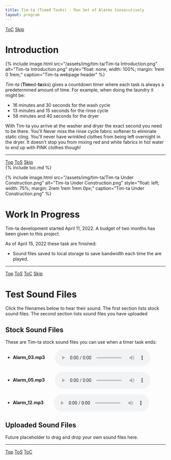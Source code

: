 ```yaml
---
title: Tim-ta (Timed Tasks) - Run Set of Alarms Consecutively
layout: program
---
```


<!-- javascript for Tim-ta Sounds -->
<script type="text/javascript" src="/assets/js/sound.js" ></script>

<!-- Define hdr1 id with ToC and Skip navigation buttons (No "Top" or "ToS" buttons -->
<a id="hdr1"></a>
<div class="hdr-bar">  <a href="#hdr2">ToC</a>  <a href="#hdr2">Skip</a></div>

# Introduction

{% include image.html src="/assets/img/tim-ta/Tim-ta Introduction.png"
   alt="Tim-ta Introduction.png"
   style="float: none; width: 100%; margin: 1rem 0 1rem;"
   caption="Tim-ta webpage header"
%}

*Tim-ta* (**Tim**ed-**ta**sks) gives a countdown timer
where each task is always a predetermined amount of time.
For example, when doing the laundry it might be:

- 16 minutes and 30 seconds for the wash cycle
- 13 minutes and 15 seconds for the rinse cycle
- 58 minutes and 40 seconds for the dryer

With Tim-ta you arrive at the washer and dryer the exact
second you need to be there. You'll Never miss the rinse
cycle fabric softener to eliminate static cling. You'll 
never have wrinkled clothes from being left overnight in
the dryer. It doesn't stop you from mixing red and white
fabrics in hot water to end up with PINK clothes though!

---

<a id="hdr2"></a>
<div class="hdr-bar">  <a href="#">Top</a>  <a href="#hdr1">ToS</a>  <a href="#hdr3">Skip</a></div>
{% include toc.md %}

{% include image.html src="/assets/img/tim-ta/Tim-ta Under Construction.png"
   alt="Tim-ta Under Construction.png"
   style="float: left; width: 75%; margin: 2rem 1rem 1rem 0px;"
   caption="Tim-ta Under Construction.png"
%}

# Work In Progress

Tim-ta development started April 11, 2022. A budget of two months
has been given to this project.

As of April 15, 2022 these task are finished:

- Sound files saved to local storage to save bandwidth each time the are played.


---

<a id="hdr3"></a>
<div class="hdr-bar">  <a href="#">Top</a>  <a href="#hdr2">ToS</a>  <a href="#hdr2">ToC</a>  <a href="#hdr4">Skip</a></div>

# Test Sound Files

Click the filenames below to hear their sound. The first section
lists stock sound files. The second section lists sound files
you have uploaded

## Stock Sound Files

<style> audio { vertical-align:middle } </style>

These are Tim-ta stock sound files you can use when a timer task ends:
<br>
- **Alarm_03.mp3** &emsp;&emsp;<audio controls="true" id="Alarm_03.mp3"></audio>
<br><br>
- **Alarm_05.mp3** &emsp;&emsp;<audio controls="true" id="Alarm_05.mp3"></audio>
<br><br>
- **Alarm_12.mp3** &emsp;&emsp;<audio controls="true" id="Alarm_12.mp3"></audio>

## Uploaded Sound Files

Future placeholder to drag and drop your own sound files here.

---

<a id="hdr13"></a>
<div class="hdr-bar">  <a href="#">Top</a>  <a href="#hdr12">ToS</a>  <a href="#hdr2">ToC</a></div>
